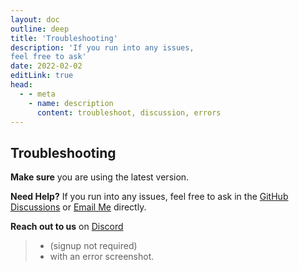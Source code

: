 ```yaml
---
layout: doc
outline: deep
title: 'Troubleshooting'
description: 'If you run into any issues,
feel free to ask'
date: 2022-02-02
editLink: true
head:
  - - meta
    - name: description
      content: troubleshoot, discussion, errors
---
```


## Troubleshooting

**Make sure** you are using the latest version.


**Need Help?** If you run into any issues,
feel free to ask in the [GitHub Discussions][1] or [Email Me][2] directly.

**Reach out to us** on [Discord][3]
> - (signup not required)
> - with an error screenshot.

[1]: https://github.com/NiREvil/windows-activation/discussions
[2]: mailto:diana.clk01@gmail.com
[3]: https://discord.gg/yJ8phEmbw9
